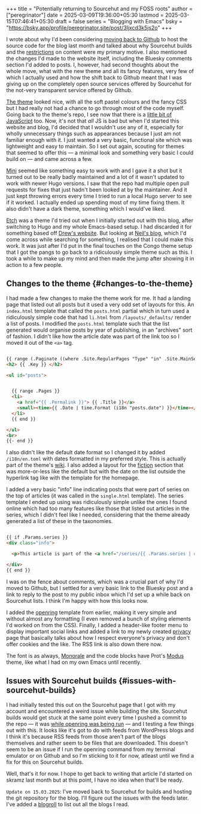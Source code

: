 +++
title = "Potentially returning to Sourcehut and my FOSS roots"
author = ["peregrinator"]
date = 2025-03-09T19:36:00+05:30
lastmod = 2025-03-15T07:46:41+05:30
draft = false
series = "Blogging with Emacs"
bsky = "https://bsky.app/profile/peregrinator.site/post/3ljxcd3k5js2o"
+++

I wrote about why I'd been considering [moving back to Github](/blog/2025/02/the-sourcehut-builds-dilemma/) to host
the source code for the blog last month and talked about why Sourcehut
builds and the [restrictions](https://srht.site/limitations) on content were my primary motive. I also
mentioned the changes I'd made to the website itself, including the
Bluesky comments section I'd added to posts. I, however, had second
thoughts about the whole move, what with the new theme and all its
fancy features, very few of which I actually used and how the shift
back to Github meant that I was giving up on the completely open
source services offered by Sourcehut for the not-very transparent
service offered by Github.

[The theme](https://github.com/jpanther/congo) looked nice, with all the soft pastel colours and the fancy
CSS but I had really not had a chance to go through most of the code
myself. Going back to the theme's repo, I see now that there is a
[little bit of JavaScript](https://github.com/search?q=repo%3Ajpanther%2Fcongo++language%3AJavaScript&type=code) too. Now, it's not that _all_ JS is bad but
when I'd started this website and blog, I'd decided that I wouldn't
use any of it, especially for wholly unnecessary things such as
appearances because I just am not familiar enough with it. I just
wanted a very basic, functional site which was lightweight and easy to
maintain. So I set out again, scouting for themes that seemed to offer
this — a minimal look and something very basic I could build on — and
came across a few.

[Mini](https://github.com/nodejh/hugo-theme-mini) seemed like something easy to work with and I gave it a shot but
it turned out to be really badly maintained and a lot of it wasn't
updated to work with newer Hugo versions. I saw that the repo had
multiple open pull requests for fixes that just hadn't been looked at
by the maintainer. And it just kept throwing errors every time I tried
to run a local Hugo server to see if it worked. I actually ended up
spending most of my time fixing them. It also didn't have a dark
theme, something which I would've liked.

[Etch](https://github.com/LukasJoswiak/etch/) was a theme I'd tried out when I initially started out with this
blog, after switching to Hugo and my whole Emacs-based setup. I had
discarded it for something based off [Drew's website](https://drewdevault.com/). But looking at
[Neil's blog](https://neilzone.co.uk/), which I'd come across while searching for something, I
realised that I could make this work. It was just after I'd put in the
final touches on the Congo theme setup that I got the pangs to go back
to a ridiculously simple theme such as this. I took a while to make up
my mind and then made the jump after showing it in action to a few
people.


## Changes to the theme {#changes-to-the-theme}

I had made a few changes to make the theme work for me. It had a
landing page that listed out all posts but it used a very odd set of
layouts for this. An `index.html` template that called the `posts.html`
partial which in turn used a ridiculously simple code that had `li.html`
from `/layouts/_defaults/` render a list of posts. I modified the
`posts.html` template such that the list generated would organise posts
by year of publishing, in an "archives" sort of fashion. I didn't like
how the article date was part of the link too so I moved it out of the
`<a>` tag.

```html

{{ range (.Paginate ((where .Site.RegularPages "Type" "in" .Site.MainSections).GroupByDate "2006")).PageGroups }}
<h2> {{ .Key }} </h2>

<ul id="posts">


  {{ range .Pages }}
  <li>
    <a href="{{ .Permalink }}"> {{ .Title }}</a>
    <small><time>{{ .Date | time.Format (i18n "posts.date") }}</time></small>
  </li>
  {{ end }}

</ul>
<br>
{{- end }}
```

I also didn't like the default date format so I changed it by added
`/i18n/en.toml` with dates formatted in my preferred style. This is
actually part of the theme's [wiki](https://github.com/LukasJoswiak/etch/wiki/i18n). I also added a layout for the
[fiction](/fiction) section that was more-or-less like the default but with the
date on the list outside the hyperlink tag like with the template for
the homepage.

I added a very basic "info" line indicating posts that were part of
series on the top of articles (it was called in the `single.html`
template). The series template I ended up using was ridiculously
simple unlike the ones I found online which had too many features like
those that listed out articles in the series, which I didn't feel like
I needed, considering that the theme already generated a list of these
in the taxonomies.

```html

{{ if .Params.series }}
<div class="info">

  <p>This article is part of the <a href="/series/{{ .Params.series | urlize }}">{{ .Params.series }}</a> series.</p>

</div>
{{ end }}
```

I was on the fence about comments, which was a crucial part of why I'd
moved to Github, but I settled for a very basic link to the Bluesky
post and a link to reply to the post to my public inbox which I'd set
up a while back on Sourcehut lists. I think I'm happy with how this
looks now.

I added the [openring](https://git.sr.ht/~sircmpwn/openring) template from earlier, making it very simple and
without almost any formatting (I even removed a bunch of styling
elements I'd worked on from the CSS). Finally, I added a header-like
footer menu to display important social links and added a link to my
newly created [privacy](/privacy) page that basically talks about how I respect
everyone's privacy and don't offer cookies and the like. The RSS link
is also down there now.

The font is as always, [Monorale](https://github.com/samvk/monorale-raleway-sober) and the code blocks have Prot's [Modus](https://protesilaos.com/emacs/modus-themes)
theme, like what I had on my own Emacs until recently.


## Issues with Sourcehut builds {#issues-with-sourcehut-builds}

I had initially tested this out on the Sourcehut page that I got with
my account and encountered a weird issue while building the
site. Sourcehut builds would get stuck at the same point every time I
pushed a commit to the repo — it was [while openring was being run](https://lists.sr.ht/~sircmpwn/sr.ht-discuss/%3CtMVFgp8GaDoesSDCvSDPa67dbKRxx-o-UWlVVDLBrMNkp3m-hGsMLU1bJ1wd4GE7rHjk8OzLU7Tex0Ko9e5jGM1Y5qu52Sb-ODc_drZDsXk=@protonmail.com%3E) —
and I testing a few things out with this. It looks like it's got to do
with feeds from WordPress blogs and I think it's because RSS feeds
from those aren't part of the blogs themselves and rather seem to be
files that are downloaded. This doesn't seem to be an issue if I run
the openring command from my terminal emulator or on Github and so I'm
sticking to it for now, atleast until we find a fix for this on
Sourcehut builds.

Well, that's it for now. I hope to get back to writing that article
I'd started on skramz last month but at this point, I have no idea
when that'll be ready.

<div class="info">

`Update on 15.03.2025`:
I've moved back to Sourcehut for builds and hosting the git repository
for the blog. I'll figure out the issues with the feeds later. I've
added a [blogroll](/about#blogroll) to list out all the blogs I read.

</div>
